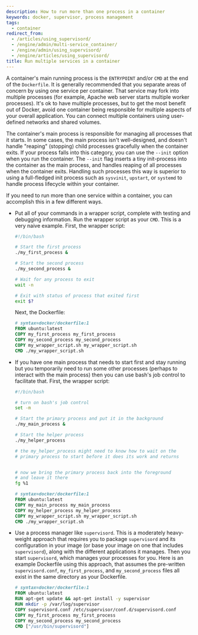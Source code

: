 ```yaml
---
description: How to run more than one process in a container
keywords: docker, supervisor, process management
tags:
  - container
redirect_from:
  - /articles/using_supervisord/
  - /engine/admin/multi-service_container/
  - /engine/admin/using_supervisord/
  - /engine/articles/using_supervisord/
title: Run multiple services in a container
---
```


A container's main running process is the `ENTRYPOINT` and/or `CMD` at the end
of the `Dockerfile`. It is generally recommended that you separate areas of
concern by using one service per container. That service may fork into multiple
processes (for example, Apache web server starts multiple worker processes).
It's ok to have multiple processes, but to get the most benefit out of Docker,
avoid one container being responsible for multiple aspects of your overall
application. You can connect multiple containers using user-defined networks and
shared volumes.

The container's main process is responsible for managing all processes that it
starts. In some cases, the main process isn't well-designed, and doesn't handle
"reaping" (stopping) child processes gracefully when the container exits. If
your process falls into this category, you can use the `--init` option when you
run the container. The `--init` flag inserts a tiny init-process into the
container as the main process, and handles reaping of all processes when the
container exits. Handling such processes this way is superior to using a
full-fledged init process such as `sysvinit`, `upstart`, or `systemd` to handle
process lifecycle within your container.

If you need to run more than one service within a container, you can accomplish
this in a few different ways.

- Put all of your commands in a wrapper script, complete with testing and
  debugging information. Run the wrapper script as your `CMD`. This is a very
  naive example. First, the wrapper script:

  ```bash
  #!/bin/bash

  # Start the first process
  ./my_first_process &

  # Start the second process
  ./my_second_process &

  # Wait for any process to exit
  wait -n

  # Exit with status of process that exited first
  exit $?
  ```

  Next, the Dockerfile:

  ```dockerfile
  # syntax=docker/dockerfile:1
  FROM ubuntu:latest
  COPY my_first_process my_first_process
  COPY my_second_process my_second_process
  COPY my_wrapper_script.sh my_wrapper_script.sh
  CMD ./my_wrapper_script.sh
  ```

- If you have one main process that needs to start first and stay running but
  you temporarily need to run some other processes (perhaps to interact with the
  main process) then you can use bash's job control to facilitate that. First,
  the wrapper script:

  ```bash
  #!/bin/bash

  # turn on bash's job control
  set -m

  # Start the primary process and put it in the background
  ./my_main_process &

  # Start the helper process
  ./my_helper_process

  # the my_helper_process might need to know how to wait on the
  # primary process to start before it does its work and returns


  # now we bring the primary process back into the foreground
  # and leave it there
  fg %1
  ```

  ```dockerfile
  # syntax=docker/dockerfile:1
  FROM ubuntu:latest
  COPY my_main_process my_main_process
  COPY my_helper_process my_helper_process
  COPY my_wrapper_script.sh my_wrapper_script.sh
  CMD ./my_wrapper_script.sh
  ```

- Use a process manager like `supervisord`. This is a moderately heavy-weight
  approach that requires you to package `supervisord` and its configuration in
  your image (or base your image on one that includes `supervisord`), along with
  the different applications it manages. Then you start `supervisord`, which
  manages your processes for you. Here is an example Dockerfile using this
  approach, that assumes the pre-written `supervisord.conf`, `my_first_process`,
  and `my_second_process` files all exist in the same directory as your
  Dockerfile.

  ```dockerfile
  # syntax=docker/dockerfile:1
  FROM ubuntu:latest
  RUN apt-get update && apt-get install -y supervisor
  RUN mkdir -p /var/log/supervisor
  COPY supervisord.conf /etc/supervisor/conf.d/supervisord.conf
  COPY my_first_process my_first_process
  COPY my_second_process my_second_process
  CMD ["/usr/bin/supervisord"]
  ```
